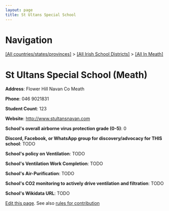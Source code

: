 ```yaml
---
layout: page
title: St Ultans Special School
---
```

# Navigation

[[All countries/states/provinces]](../../..) > [[All Irish School Districts]](../..) > [[All In Meath]](..)

# St Ultans Special School (Meath)

**Address**: Flower Hill Navan Co Meath

**Phone**: 046 9021831

**Student Count**: 123

**Website**: <http://www.stultansnavan.com>

**School's overall airborne virus protection grade (0-5)**: 0

**Discord, Facebook, or WhatsApp group for discovery/advocacy for THIS school**: TODO

**School's policy on Ventilation**: TODO

**School's Ventilation Work Completion**: TODO

**School's Air-Purification**: TODO

**School's CO2 monitoring to actively drive ventilation and filtration**: TODO

**School's Wikidata URL**: TODO


[Edit this page](https://github.com/ventilate-schools/Ireland/edit/main/./Meath/St_Ultans_Special_School.md). See also [rules for contribution](../../../contribution-rules/)